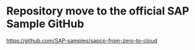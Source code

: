 # Repository move to the official SAP Sample GitHub
https://github.com/SAP-samples/sapcp-from-zero-to-cloud
